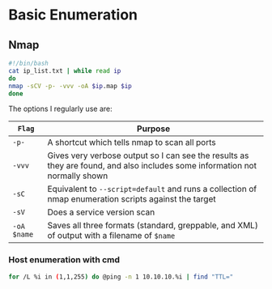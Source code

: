 # Basic Enumeration

## Nmap

```bash
#!/bin/bash
cat ip_list.txt | while read ip
do
nmap -sCV -p- -vvv -oA $ip.map $ip
done
```

The options I regularly use are:&#x20;

| `Flag`      | Purpose                                                                                                                     |
| ----------- | --------------------------------------------------------------------------------------------------------------------------- |
| `-p-`       | A shortcut which tells nmap to scan all ports                                                                               |
| `-vvv`      | Gives very verbose output so I can see the results as they are found, and also includes some information not normally shown |
| `-sC`       | Equivalent to `--script=default` and runs a collection of nmap enumeration scripts against the target                       |
| `-sV`       | Does a service version scan                                                                                                 |
| `-oA $name` | Saves all three formats (standard, greppable, and XML) of output with a filename of `$name`                                 |

### Host enumeration with cmd

```bash
for /L %i in (1,1,255) do @ping -n 1 10.10.10.%i | find "TTL="
```
